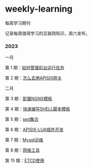 # weekly-learning
每周学习期刊

记录每周值得学习的互联网知识，周六发布。

### 2023
一月

第 1 期：[如何管理前台运行任务](docs/learn-1.md)

第 2 期：[怎么去用APISIX网关](docs/learn-2.md)

二月

第 3 期：[配置NGNX模板](docs/learn-3.md)

第 4 期：[快速编写SHELL脚本模板](docs/learn-4.md)

第 5 期：[sed集合](docs/learn-5.md)

第 6 期：[APISIX-LUA插件开发](docs/learn-6.md)

第 7 期：[Mysql运维](docs/learn-7.md)

第 8 期：[网络工具](docs/learn-8.md)

第 15 期：[ETCD使用](docs/learn-15.md)

